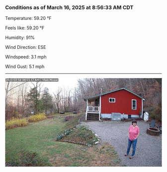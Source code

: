 ### Conditions as of March 16, 2025 at 8:56:33 AM CDT 

Temperature: 59.20 &deg;F

Feels like: 59.20 &deg;F

Humidity: 91%

Wind Direction: ESE

Windspeed: 3.1 mph

Wind Gust: 5.1 mph

---

<img src="./images/latest.jpeg"/>

